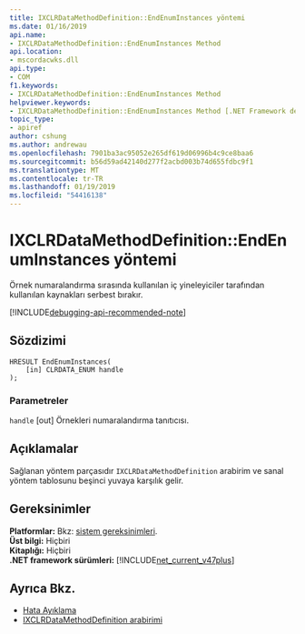 ```yaml
---
title: IXCLRDataMethodDefinition::EndEnumInstances yöntemi
ms.date: 01/16/2019
api.name:
- IXCLRDataMethodDefinition::EndEnumInstances Method
api.location:
- mscordacwks.dll
api.type:
- COM
f1.keywords:
- IXCLRDataMethodDefinition::EndEnumInstances Method
helpviewer.keywords:
- IXCLRDataMethodDefinition::EndEnumInstances Method [.NET Framework debugging]
topic_type:
- apiref
author: cshung
ms.author: andrewau
ms.openlocfilehash: 7901ba3ac95052e265df619d06996b4c9ce8baa6
ms.sourcegitcommit: b56d59ad42140d277f2acbd003b74d655fdbc9f1
ms.translationtype: MT
ms.contentlocale: tr-TR
ms.lasthandoff: 01/19/2019
ms.locfileid: "54416138"
---
```

# <a name="ixclrdatamethoddefinitionendenuminstances-method"></a>IXCLRDataMethodDefinition::EndEnumInstances yöntemi

Örnek numaralandırma sırasında kullanılan iç yineleyiciler tarafından kullanılan kaynakları serbest bırakır.

[!INCLUDE[debugging-api-recommended-note](../../../../includes/debugging-api-recommended-note.md)]

## <a name="syntax"></a>Sözdizimi

```
HRESULT EndEnumInstances(
    [in] CLRDATA_ENUM handle
);
```

### <a name="parameters"></a>Parametreler

`handle` [out] Örnekleri numaralandırma tanıtıcısı.

## <a name="remarks"></a>Açıklamalar

Sağlanan yöntem parçasıdır `IXCLRDataMethodDefinition` arabirim ve sanal yöntem tablosunu beşinci yuvaya karşılık gelir.

## <a name="requirements"></a>Gereksinimler

**Platformlar:** Bkz: [sistem gereksinimleri](../../../../docs/framework/get-started/system-requirements.md).  
**Üst bilgi:** Hiçbiri  
**Kitaplığı:** Hiçbiri  
**.NET framework sürümleri:** [!INCLUDE[net_current_v47plus](../../../../includes/net-current-v47plus.md)]  

## <a name="see-also"></a>Ayrıca Bkz.

- [Hata Ayıklama](../../../../docs/framework/unmanaged-api/debugging/index.md)
- [IXCLRDataMethodDefinition arabirimi](../../../../docs/framework/unmanaged-api/debugging/ixclrdatamethoddefinition-interface.md)
